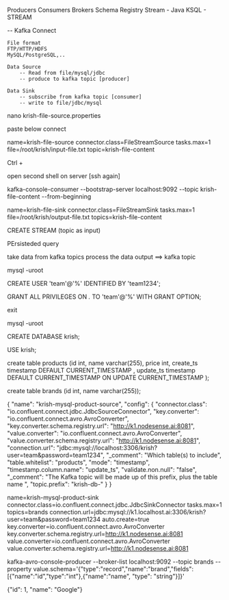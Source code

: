 Producers
Consumers
Brokers
Schema Registry
Stream - Java
KSQL - STREAM


--
Kafka Connect

    File format
    FTP/HTTP/HDFS
    MySQL/PostgreSQL,..

    Data Source
        -- Read from file/mysql/jdbc
        -- produce to kafka topic [producer]

    Data Sink 
        -- subscribe from kafka topic [consumer]
        -- write to file/jdbc/mysql




nano krish-file-source.properties

paste below connect

name=krish-file-source
connector.class=FileStreamSource
tasks.max=1
file=/root/krish/input-file.txt
topic=krish-file-content


Ctrl + 

open second shell on server [ssh again]

kafka-console-consumer --bootstrap-server localhost:9092 --topic krish-file-content --from-beginning



name=krish-file-sink
connector.class=FileStreamSink
tasks.max=1
file=/root/krish/output-file.txt
topics=krish-file-content




CREATE STREAM (topic as input)

PErsisteded query

take data from kafka topics
process the data
output ==> kafka topic



mysql -uroot

CREATE USER 'team'@'%' IDENTIFIED BY 'team1234';

GRANT ALL PRIVILEGES ON *.* TO 'team'@'%' WITH GRANT OPTION;

exit 

mysql -uroot

CREATE DATABASE krish;

USE krish;

create table products (id int, name varchar(255), price int, create_ts timestamp DEFAULT CURRENT_TIMESTAMP , update_ts timestamp DEFAULT CURRENT_TIMESTAMP ON UPDATE CURRENT_TIMESTAMP );

create table brands (id int, name varchar(255));


{
  "name": "krish-mysql-product-source",
  "config": {
    "connector.class": "io.confluent.connect.jdbc.JdbcSourceConnector",
    "key.converter": "io.confluent.connect.avro.AvroConverter",
    "key.converter.schema.registry.url": "http://k1.nodesense.ai:8081",
    "value.converter": "io.confluent.connect.avro.AvroConverter",
    "value.converter.schema.registry.url": "http://k1.nodesense.ai:8081",
    "connection.url": "jdbc:mysql://localhost:3306/krish?user=team&password=team1234",
    "_comment": "Which table(s) to include",
    "table.whitelist": "products",
    "mode": "timestamp",
     "timestamp.column.name": "update_ts",
    "validate.non.null": "false",
    "_comment": "The Kafka topic will be made up of this prefix, plus the table name  ",
    "topic.prefix": "krish-db-"
  }
}




name=krish-mysql-product-sink
connector.class=io.confluent.connect.jdbc.JdbcSinkConnector
tasks.max=1
topics=brands
connection.url=jdbc:mysql://k1.localhost.ai:3306/krish?user=team&password=team1234
auto.create=true
key.converter=io.confluent.connect.avro.AvroConverter
key.converter.schema.registry.url=http://k1.nodesense.ai:8081
value.converter=io.confluent.connect.avro.AvroConverter
value.converter.schema.registry.url=http://k1.nodesense.ai:8081



kafka-avro-console-producer --broker-list localhost:9092 --topic brands --property value.schema='{"type":"record","name":"brand","fields":[{"name":"id","type":"int"},{"name":"name", "type": "string"}]}'

{"id": 1, "name": "Google"}




